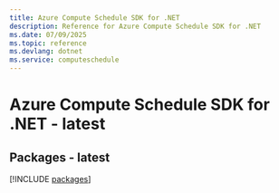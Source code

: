 ```yaml
---
title: Azure Compute Schedule SDK for .NET
description: Reference for Azure Compute Schedule SDK for .NET
ms.date: 07/09/2025
ms.topic: reference
ms.devlang: dotnet
ms.service: computeschedule
---
```

# Azure Compute Schedule SDK for .NET - latest
## Packages - latest
[!INCLUDE [packages](compute-schedule-index.md)]